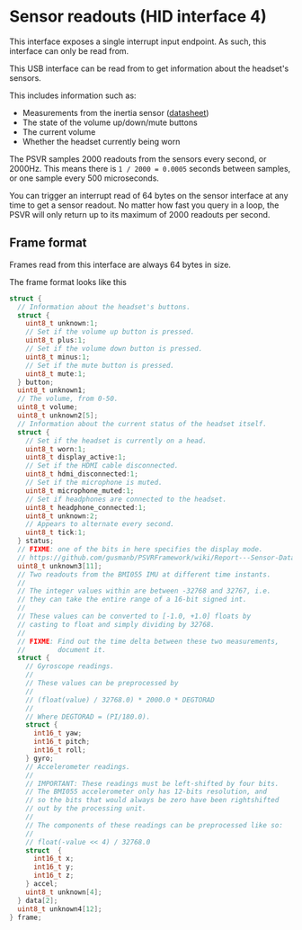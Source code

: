 # Sensor readouts (HID interface 4)

This interface exposes a single interrupt input endpoint. As such,
this interface can only be read from.

This USB interface can be read from to get information about the headset's sensors.

This includes information such as:

* Measurements from the inertia sensor ([datasheet](https://ae-bst.resource.bosch.com/media/_tech/media/datasheets/BST-BMI055-DS000-08.pdf))
* The state of the volume up/down/mute buttons
* The current volume
* Whether the headset currently being worn

The PSVR samples 2000 readouts from the sensors every second, or 2000Hz. This means there is `1 / 2000 = 0.0005` seconds between samples, or one sample every 500 microseconds.

You can trigger an interrupt read of 64 bytes on the sensor interface at any time to get a sensor readout. No matter how fast you query in a loop, the PSVR will only return up to its maximum of 2000 readouts per second.

## Frame format

Frames read from this interface are always 64 bytes in size.

The frame format looks like this

```c
struct {
  // Information about the headset's buttons.
  struct {
    uint8_t unknown:1;
    // Set if the volume up button is pressed.
    uint8_t plus:1;
    // Set if the volume down button is pressed.
    uint8_t minus:1;
    // Set if the mute button is pressed.
    uint8_t mute:1;
  } button;
  uint8_t unknown1;
  // The volume, from 0-50.
  uint8_t volume;
  uint8_t unknown2[5];
  // Information about the current status of the headset itself.
  struct {
    // Set if the headset is currently on a head.
    uint8_t worn:1;
    uint8_t display_active:1;
    // Set if the HDMI cable disconnected.
    uint8_t hdmi_disconnected:1;
    // Set if the microphone is muted.
    uint8_t microphone_muted:1;
    // Set if headphones are connected to the headset.
    uint8_t headphone_connected:1;
    uint8_t unknown:2;
    // Appears to alternate every second.
    uint8_t tick:1;
  } status;
  // FIXME: one of the bits in here specifies the display mode.
  // https://github.com/gusmanb/PSVRFramework/wiki/Report---Sensor-Data
  uint8_t unknown3[11];
  // Two readouts from the BMI055 IMU at different time instants.
  //
  // The integer values within are between -32768 and 32767, i.e.
  // they can take the entire range of a 16-bit signed int.
  //
  // These values can be converted to [-1.0, +1.0] floats by
  // casting to float and simply dividing by 32768.
  //
  // FIXME: Find out the time delta between these two measurements,
  //        document it.
  struct {
    // Gyroscope readings.
    //
    // These values can be preprocessed by
    //
    // (float(value) / 32768.0) * 2000.0 * DEGTORAD
    //
    // Where DEGTORAD = (PI/180.0).
    struct {
      int16_t yaw;
      int16_t pitch;
      int16_t roll;
    } gyro;
    // Accelerometer readings.
    //
    // IMPORTANT: These readings must be left-shifted by four bits.
    // The BMI055 accelerometer only has 12-bits resolution, and
    // so the bits that would always be zero have been rightshifted
    // out by the processing unit.
    //
    // The components of these readings can be preprocessed like so:
    //
    // float(-value << 4) / 32768.0
    struct  {
      int16_t x;
      int16_t y;
      int16_t z;
    } accel;
    uint8_t unknown[4];
  } data[2];
  uint8_t unknown4[12];
} frame;
```

